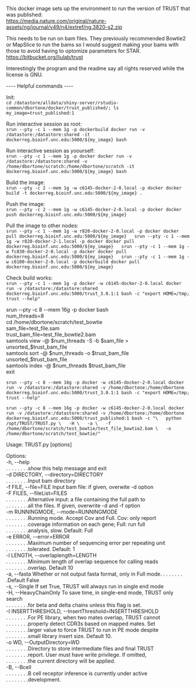 This docker image sets up the environment to run the version of TRUST that was published:  
https://media.nature.com/original/nature-assets/ng/journal/v49/n4/extref/ng.3820-s2.zip  
  
This needs to be run on bam files.  They previously recommended Bowtie2 or MapSlice to run the bams so I would suggest making your bams with those to avoid having to optomize parameters for STAR.  
https://bitbucket.org/liulab/trust  
  
Interestingly the program and the readme say all rights reserved while the license is GNU.  
  
---- Helpful commands ----  
  
Init:  
`cd /datastore/alldata/shiny-server/rstudio-common/dbortone/docker/trust_published/; ls  
my_image=trust_published:1`  
  
Run interactive session as root:  
`srun --pty -c 1 --mem 1g -p dockerbuild docker run -v /datastore:/datastore:shared -it dockerreg.bioinf.unc.edu:5000/${my_image} bash`  

Run interactive session as yoourself:  
`srun --pty -c 1 --mem 1g -p docker docker run -v /datastore:/datastore:shared -v /home/dbortone/scratch:/home/dbortone/scratch -it dockerreg.bioinf.unc.edu:5000/${my_image} bash`  

Build the image:  
`srun --pty -c 2 --mem 1g -w c6145-docker-2-0.local -p docker docker build -t dockerreg.bioinf.unc.edu:5000/${my_image} .`  

Push the image:  
`srun --pty -c 2 --mem 1g -w c6145-docker-2-0.local -p docker docker push dockerreg.bioinf.unc.edu:5000/${my_image}`  

Pull the image to other nodes:  
`srun --pty -c 1 --mem 1g -w r820-docker-2-0.local -p docker docker pull dockerreg.bioinf.unc.edu:5000/${my_image}  
srun --pty -c 1 --mem 1g -w r820-docker-2-1.local -p docker docker pull dockerreg.bioinf.unc.edu:5000/${my_image}  
srun --pty -c 1 --mem 1g -w fc830-docker-2-0.local -p docker docker pull dockerreg.bioinf.unc.edu:5000/${my_image}  
srun --pty -c 1 --mem 1g -w c6100-docker-2-0.local -p dockerbuild docker pull dockerreg.bioinf.unc.edu:5000/${my_image}`  
  
Check build works:  
`srun --pty -c 1 --mem 1g -p docker -w c6145-docker-2-0.local docker run -v /datastore:/datastore:shared dockerreg.bioinf.unc.edu:5000/trust_3.0.1:1 bash -c "export HOME=/tmp; trust --help"`
  
srun --pty -c 8 --mem 16g -p docker bash  
num_threads=8  
cd /home/dbortone/scratch/test_bowtie  
sam_file=test_file.sam  
trust_bam_file=test_file_bowtie2.bam  
samtools view -@ $num_threads -S -b $sam_file > unsorted_$trust_bam_file  
samtools sort -@ $num_threads -o $trust_bam_file unsorted_$trust_bam_file  
samtools index -@ $num_threads $trust_bam_file  
exit  
  
`srun --pty -c 8 --mem 16g -p docker -w c6145-docker-2-0.local docker run -v /datastore:/datastore:shared -v /home/dbortone:/home/dbortone dockerreg.bioinf.unc.edu:5000/trust_3.0.1:1 bash -c "export HOME=/tmp; trust --help"`
  
  
`srun --pty -c 8 --mem 16g -p docker -w c6145-docker-2-0.local docker run -v /datastore:/datastore:shared -v /home/dbortone:/home/dbortone dockerreg.bioinf.unc.edu:5000/trust_published:1 bash -c "\  
  python /opt/TRUST/TRUST.py \  
    -H \  
    -a \  
    -f /home/dbortone/scratch/test_bowtie/test_file_bowtie2.bam \  
    -o /home/dbortone/scratch/test_bowtie/"`  
  
  
Usage: TRUST.py [options]  
  
Options:  
-h, --help  
. . . . . . . .show this help message and exit  
-d DIRECTORY, --directory=DIRECTORY  
. . . . . . . .Input bam directory  
-f FILE, --file=FILE  Input bam file: if given, overwite -d option  
-F FILES, --fileList=FILES  
. . . . . . . .Alternative input: a file containing the full path to  
. . . . . . . .all the files. If given, overwrite -d and -f option  
-m RUNNINGMODE, --mode=RUNNINGMODE  
. . . . . . . .Running mode. Accept Cov and Full. Cov: only report  
. . . . . . . .coverage information on each gene; Full: run full  
. . . . . . . .analysis, slow. Default: Full  
-e ERROR, --error=ERROR  
. . . . . . . .Maximum number of sequencing error per repeating unit  
. . . . . . . .tolerated. Default: 1  
-l LENGTH, --overlaplength=LENGTH  
. . . . . . . .Minimum length of overlap sequence for calling reads  
. . . . . . . .overlap. Default 10  
-a, --fasta           Whether or not output fasta format, only in Full mode.
. . . . . . . .Default False  
-s, --Single          If set True, TRUST will always run in single end mode  
-H, --HeavyChainOnly  To save time, in single-end mode, TRUST only search  
. . . . . . . .for beta and delta chains unless this flag is set.  
-I INSERTTHRESHOLD, --InsertThreshold=INSERTTHRESHOLD  
. . . . . . . .For PE library, when two mates overlap, TRUST cannot  
. . . . . . . .properly detect CDR3s based on mapped mates. Set  
. . . . . . . .larger value to force TRUST to run in PE mode despite  
. . . . . . . .small library insert size. Default 10.  
-o WD, --OutputDirectory=WD  
. . . . . . . .Directory to store intermediate files and final TRUST  
. . . . . . . .report. User must have write privilege. If omitted,  
. . . . . . . .the current directory will be applied.  
-B, --Bcell  
. . . . . . . .B cell receptor inference is currently under active  
. . . . . . . .development.  
  